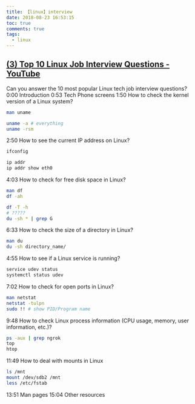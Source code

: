 ```yaml
---
title: 【linux】interview
date: 2018-08-23 16:53:15
toc: true
comments: true
tags:
  - linux
---
```


## [(3) Top 10 Linux Job Interview Questions - YouTube](https://www.youtube.com/watch?v=l0QGLMwR-lY)

Can you answer the 10 most popular Linux tech job interview questions?
0:00 Introduction
0:53 Tech Phone screens
1:50 How to check the kernel version of a Linux system?

```sh
man uname

uname -a # everything
uname -rsm
```

2:50 How to see the current IP address on Linux?

```sh
ifconfig

ip addr
ip addr show eth0
```

4:03 How to check for free disk space in Linux?

```sh
man df
df -ah

df -T -h
# ?????
du -sh * | grep G
```

6:33 How to check the size of a directory in Linux?

```sh
man du
du -sh directory_name/
```

4:55 How to see if a Linux service is running?

```sh
service udev status
systemctl status udev
```

7:02 How to check for open ports in Linux?

```sh
man netstat
netstat -tulpn
sudo !! # show PID/Program name
```

9:48 How to check Linux process information (CPU usage, memory, user information, etc.)?

```sh
ps -aux | grep ngrok
top
htop
```

11:49 How to deal with mounts in Linux

```sh
ls /mnt
mount /dev/sdb2 /mnt
less /etc/fstab
```

13:51 Man pages
15:04 Other resources
